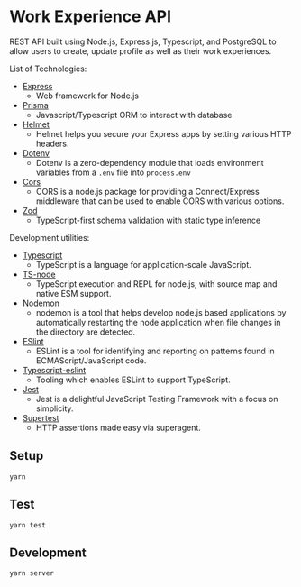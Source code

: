# Work Experience API

REST API built using Node.js, Express.js, Typescript, and PostgreSQL to allow users to create, update profile as well as their work experiences.

List of Technologies:

* [Express](https://www.npmjs.com/package/express)
  * Web framework for Node.js
* [Prisma](https://www.npmjs.com/search?q=prisma)
  * Javascript/Typescript ORM to interact with database
* [Helmet](https://www.npmjs.com/package/helmet)
  * Helmet helps you secure your Express apps by setting various HTTP headers.
* [Dotenv](https://www.npmjs.com/package/dotenv)
  * Dotenv is a zero-dependency module that loads environment variables from a `.env` file into `process.env`
* [Cors](https://www.npmjs.com/package/cors)
  * CORS is a node.js package for providing a Connect/Express middleware that can be used to enable CORS with various options.
* [Zod](https://www.npmjs.com/package/zod)
  * TypeScript-first schema validation with static type inference

Development utilities:

* [Typescript](https://www.npmjs.com/package/typescript)
  * TypeScript is a language for application-scale JavaScript.
* [TS-node](https://www.npmjs.com/package/ts-node)
  * TypeScript execution and REPL for node.js, with source map and native ESM support.
* [Nodemon](https://www.npmjs.com/package/nodemon)
  * nodemon is a tool that helps develop node.js based applications by automatically restarting the node application when file changes in the directory are detected.
* [ESlint](https://www.npmjs.com/package/eslint)
  * ESLint is a tool for identifying and reporting on patterns found in ECMAScript/JavaScript code.
* [Typescript-eslint](https://typescript-eslint.io/)
  * Tooling which enables ESLint to support TypeScript.
* [Jest](https://www.npmjs.com/package/mocha)
  * Jest is a delightful JavaScript Testing Framework with a focus on simplicity.
* [Supertest](https://www.npmjs.com/package/supertest)
  * HTTP assertions made easy via superagent.

## Setup

```
yarn
```

## Test

```
yarn test
```

## Development

```
yarn server
```
